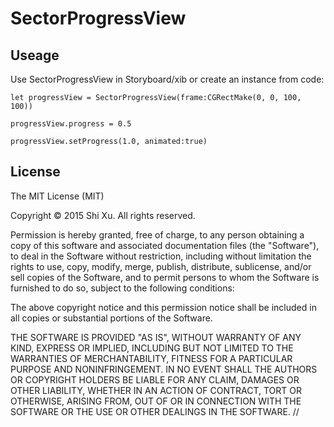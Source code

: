 # SectorProgressView


## Useage

Use SectorProgressView in Storyboard/xib or create an instance from code:

```
let progressView = SectorProgressView(frame:CGRectMake(0, 0, 100, 100))

progressView.progress = 0.5

progressView.setProgress(1.0, animated:true)
```

## License

The MIT License (MIT)

Copyright © 2015 Shi Xu. All rights reserved.

Permission is hereby granted, free of charge, to any person obtaining a copy of this software and associated documentation files (the "Software"), to deal in the Software without restriction, including without limitation the rights to use, copy, modify, merge, publish, distribute, sublicense, and/or sell copies of the Software, and to permit persons to whom the Software is furnished to do so, subject to the following conditions:

The above copyright notice and this permission notice shall be included in all copies or substantial portions of the Software.

THE SOFTWARE IS PROVIDED "AS IS", WITHOUT WARRANTY OF ANY KIND, EXPRESS OR IMPLIED, INCLUDING BUT NOT LIMITED TO THE WARRANTIES OF MERCHANTABILITY, FITNESS FOR A PARTICULAR PURPOSE AND NONINFRINGEMENT. IN NO EVENT SHALL THE AUTHORS OR COPYRIGHT HOLDERS BE LIABLE FOR ANY CLAIM, DAMAGES OR OTHER LIABILITY, WHETHER IN AN ACTION OF CONTRACT, TORT OR OTHERWISE, ARISING FROM, OUT OF OR IN CONNECTION WITH THE SOFTWARE OR THE USE OR OTHER DEALINGS IN THE SOFTWARE.
//
